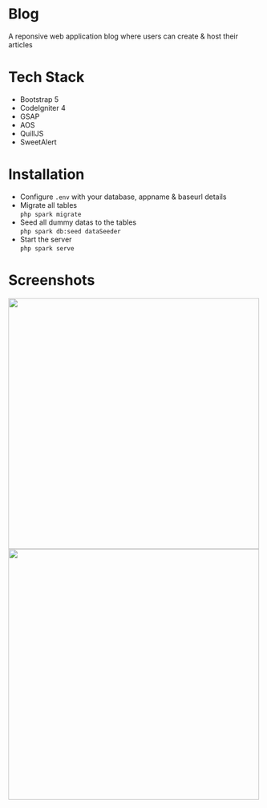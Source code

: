 # Blog
A reponsive web application blog where users can create &amp; host their articles

# Tech Stack
<ul>
  <li>Bootstrap 5</li>
  <li>CodeIgniter 4</li>
  <li>GSAP</li>
  <li>AOS</li>
  <li>QuillJS</li>
  <li>SweetAlert</li>
</ul>

# Installation
- Configure `.env` with your database, appname & baseurl details<br>
- Migrate all tables<br>
`php spark migrate`<br>
- Seed all dummy datas to the tables<br>
`php spark db:seed dataSeeder`
- Start the server<br>
`php spark serve`

# Screenshots
<img src="https://i.imgur.com/8KTmyI0.png" style="height:500px;">
<img src="https://i.imgur.com/BoAAn4z.png" style="height:500px;">
